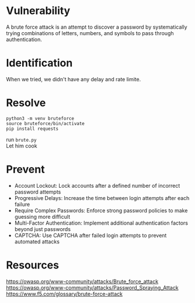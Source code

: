 # Vulnerability

A brute force attack is an attempt to discover a password by systematically trying combinations of letters, numbers, and symbols to pass through authentication.

# Identification

When we tried, we didn't have any delay and rate limite.

# Resolve

```
python3 -m venv bruteforce
source bruteforce/bin/activate
pip install requests
```

run `brute.py`<br>
Let him cook

# Prevent

- Account Lockout: Lock accounts after a defined number of incorrect password attempts
- Progressive Delays: Increase the time between login attempts after each failure
- Require Complex Passwords: Enforce strong password policies to make guessing more difficult
- Multi-Factor Authentication: Implement additional authentication factors beyond just passwords
- CAPTCHA: Use CAPTCHA after failed login attempts to prevent automated attacks

# Resources

https://owasp.org/www-community/attacks/Brute_force_attack<br>
https://owasp.org/www-community/attacks/Password_Spraying_Attack<br>
https://www.f5.com/glossary/brute-force-attack

